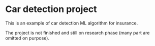 # Car detection project

This is an example of car detection ML algorithm for insurance. 

The project is not finished and still on research phase (many part are omitted on purpose).
